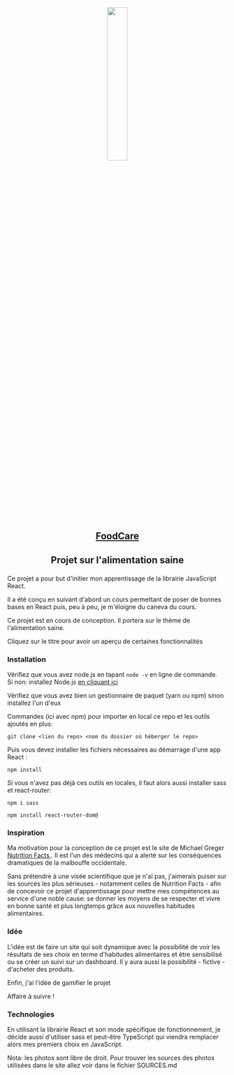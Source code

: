 
<div align="center"><img src='client/src/assets/beans.jpeg' width="30%"></div>

## <p align="center"><a href="https://gleeful-sorbet-733e50.netlify.app">FoodCare</a></p>
## <p align="center"> Projet sur l'alimentation saine</p> 

Ce projet a pour but d'initier mon apprentissage de la librairie JavaScript React. <br/>

Il a été conçu en suivant d'abord un cours permettant de poser de bonnes bases en React puis, peu à peu, je m'éloigne du caneva du cours.<br/>

Ce projet est en cours de conception. Il portera sur le thème de l'alimentation saine. <br/>

Cliquez sur le titre pour avoir un aperçu de certaines fonctionnalités<br/>

### Installation 

Vérifiez que vous avez node.js en tapant <code>node -v</code> en ligne de commande.<br/>
Si non: installez Node.js <a href="https://nodejs.org/en/">en cliquant ici</a><br/>

Vérifiez que vous avez bien un gestionnaire de paquet (yarn ou npm) sinon installez l'un d'eux<br/> 

Commandes (ici avec npm) pour importer en local ce repo et les outils ajoutés en plus: <br/>

```` 
git clone <lien du repo> <nom du dossier où héberger le repo>
````

Puis vous devez installer les fichiers nécessaires au démarrage d'une app React : <br/>
  
```
npm install
```
  
Si vous n'avez pas déjà ces outils en locales, il faut alors aussi installer sass et react-router: 

```
npm i sass
```

```
npm install react-router-dom@
```

### Inspiration

Ma motivation pour la conception de ce projet est le site de Michael Greger <a href="https://nutritionfacts.org/"> Nutrition Facts </a>.
Il est l'un des médecins qui a alerté sur les conséquences dramatiques de la malbouffe occidentale. <br/>

Sans prétendre à une visée scientifique que je n'ai pas, j'aimerais puiser sur les sources les plus sérieuses - notamment celles de Nutrition Facts - afin de concevoir ce projet d'apprentissage pour mettre mes compétences au service d'une noble cause: se donner les moyens de se respecter et vivre en bonne santé et plus longtemps grâce aux nouvelles habitudes alimentaires. <br/>

### Idée

L'idée est de faire un site qui soit dynamique avec la possibilité de voir les résultats de ses choix en terme d'habitudes alimentaires et être sensibilisé ou se créer un suivi sur un dashboard. Il y aura aussi la possibilité - fictive - d'acheter des produits. <br/>

Enfin, j'ai l'idée de gamifier le projet<br/>

Affaire à suivre !<br/>

### Technologies

En utilisant la librairie React et son mode spécifique de fonctionnement, je décide aussi d'utiliser sass et peut-être TypeScript qui viendra remplacer alors mes premiers choix en JavaScript.

Nota: les photos sont libre de droit. Pour trouver les sources des photos utilisées dans le site allez voir dans le fichier SOURCES.md
